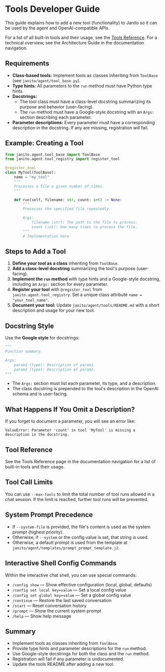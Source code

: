 # Tools Developer Guide

This guide explains how to add a new tool (functionality) to Janito so it can be used by the agent and OpenAI-compatible APIs.

For a list of all built-in tools and their usage, see the [Tools Reference](../tools-index.md). For a technical overview, see the Architecture Guide in the documentation navigation.

## Requirements

- **Class-based tools:** Implement tools as classes inheriting from `ToolBase` (see `janito/agent/tool_base.py`).
- **Type hints:** All parameters to the `run` method must have Python type hints.
- **Docstrings:**
  - The tool class must have a class-level docstring summarizing its purpose and behavior (user-facing).
  - The `run` method must have a Google-style docstring with an `Args:` section describing each parameter.
- **Parameter descriptions:** Every parameter must have a corresponding description in the docstring. If any are missing, registration will fail.

## Example: Creating a Tool

```python
from janito.agent.tool_base import ToolBase
from janito.agent.tool_registry import register_tool

@register_tool
class MyTool(ToolBase):
    name = "my_tool"
    """
    Processes a file a given number of times.
    """

    def run(self, filename: str, count: int) -> None:
        """
        Processes the specified file repeatedly.

        Args:
            filename (str): The path to the file to process.
            count (int): How many times to process the file.
        """
        # Implementation here
```

## Steps to Add a Tool

1. **Define your tool as a class** inheriting from `ToolBase`.
2. **Add a class-level docstring** summarizing the tool's purpose (user-facing).
3. **Implement the `run` method** with type hints and a Google-style docstring, including an `Args:` section for every parameter.
4. **Register your tool** with `@register_tool` from `janito.agent.tool_registry`. Set a unique class attribute `name = "your_tool_name"`.
5. **Document your tool:** Update `janito/agent/tools/README.md` with a short description and usage for your new tool.

## Docstring Style

Use the **Google style** for docstrings:

```python
"""
Function summary.

Args:
    param1 (type): Description of param1.
    param2 (type): Description of param2.
"""
```

- The `Args:` section must list each parameter, its type, and a description.
- The class docstring is prepended to the tool's description in the OpenAI schema and is user-facing.

## What Happens If You Omit a Description?

If you forget to document a parameter, you will see an error like:

```
ValueError: Parameter 'count' in tool 'MyTool' is missing a description in the docstring.
```

## Tool Reference

See the Tools Reference page in the documentation navigation for a list of built-in tools and their usage.

## Tool Call Limits

You can use `--max-tools` to limit the total number of tool runs allowed in a chat session. If the limit is reached, further tool runs will be prevented.

## System Prompt Precedence

- If `--system-file` is provided, the file's content is used as the system prompt (highest priority).
- Otherwise, if `--system` or the config value is set, that string is used.
- Otherwise, a default prompt is used from the template at `janito/agent/templates/prompt_prompt_template.j2`.

## Interactive Shell Config Commands

Within the interactive chat shell, you can use special commands:
- `/config show` — Show effective configuration (local, global, defaults)
- `/config set local key=value` — Set a local config value
- `/config set global key=value` — Set a global config value
- `/continue` — Restore the last saved conversation
- `/start` — Reset conversation history
- `/prompt` — Show the current system prompt
- `/help` — Show help message

## Summary

- Implement tools as classes inheriting from `ToolBase`.
- Provide type hints and parameter descriptions for the `run` method.
- Use Google-style docstrings for both the class and the `run` method.
- Registration will fail if any parameter is undocumented.
- Update the tools README after adding a new tool.
